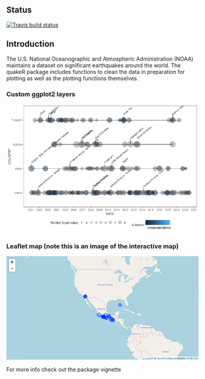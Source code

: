 ## Status

[![Travis build status](https://travis-ci.org/zumthor86/quakeR.svg?branch=master)](https://travis-ci.org/zumthor86/quakeR)

## Introduction
The U.S. National Oceanographic and Atmospheric Administration (NOAA) maintains a dataset on significant earthquakes around the world. 
The quakeR package includes functions to clean the data in preparation for plotting as well as the plotting functions themselves.

### Custom ggplot2 layers

![](images/timeline.jpeg)

### Leaflet map (note this is an image of the interactive map)

![](images/leaflet.png)

For more info check out the package vignette
